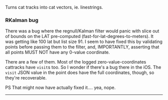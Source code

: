 Turns cat tracks into cat vectors, ie. linestrings.





### RKalman bug
There was a bug where the regnull/Kalman filter would panic
with slice out of bounds on the LAT pre-computed (fast-for-lat-degrees-to-meters).
It was getting like 100 lat but list size 91. 
I seem to have fixed this by validating points before passing them to the filter,
and, IMPORTANTLY, asserting that all points MUST NOT have any 0-value coordinate.

There are a few of them. Most of the logged zero-value-coordinates cattracks
have `visit`s too. So I wonder if there's a bug there in the iOS. The `visit` JSON value in the point does have the full coordinates, though, so they're recoverable.

PS That might now have actually fixed it.... yea, nope.

---
